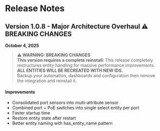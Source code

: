 # Release Notes

## Version 1.0.8 - Major Architecture Overhaul ⚠️ BREAKING CHANGES
**October 4, 2025**

> **⚠️ WARNING: BREAKING CHANGES**  
> **This version requires a complete reinstall:**
> This release completely restructures entity handling for massive performance improvements.  
> **ALL ENTITIES WILL BE RECREATED WITH NEW IDS.**  
> Backup your automation, dashboards and configuration then remove the integration and reinstall it.

#### Improvements
- Consolidated port sensors into multi-attribute sensor
- Combined port + PoE switches into single select entity per port
- Faster startup time
- Restore entity state after restart
- Better entity naming with has_entity_name pattern
